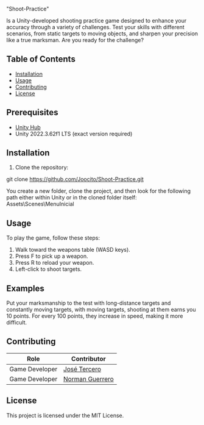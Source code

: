"Shoot-Practice"

Is a Unity-developed shooting practice game designed to enhance your accuracy through a variety of challenges. Test your skills with different scenarios, from static targets to moving objects, and sharpen your precision like a true marksman. Are you ready for the challenge?

## Table of Contents
- [Installation](#installation)
- [Usage](#usage)
- [Contributing](#contributing)
- [License](#license)

## Prerequisites
- [Unity Hub](https://unity.com/download)
- Unity 2022.3.62f1 LTS (exact version required)

## Installation
1. Clone the repository:

git clone https://github.com/Joocito/Shoot-Practice.git

You create a new folder, clone the project, and then look for the following path either within Unity or in the cloned folder itself:
Assets\Scenes\MenuInicial

## Usage

To play the game, follow these steps:

1. Walk toward the weapons table (WASD keys).
2. Press F to pick up a weapon.
3. Press R to reload your weapon.
4. Left-click to shoot targets.

## Examples
Put your marksmanship to the test with long-distance targets and constantly moving targets, with moving targets, shooting at them earns you 10 points. For every 100 points, they increase in speed, making it more difficult.

## Contributing

| Role              | Contributor |  
|-------------------|-------------|  
| Game Developer    | [José Tercero](https://github.com/Joocito) |  
| Game Developer    | [Norman Guerrero](https://github.com/Leoguerzzz) |  

## License

This project is licensed under the MIT License.

